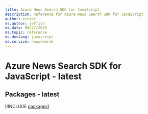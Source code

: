 ```yaml
---
title: Azure News Search SDK for JavaScript
description: Reference for Azure News Search SDK for JavaScript
author: xirzec
ms.author: jeffish
ms.data: 09/27/2023
ms.topic: reference
ms.devlang: javascript
ms.service: newssearch
---
```

# Azure News Search SDK for JavaScript - latest
## Packages - latest
[!INCLUDE [packages](news-search-index.md)]